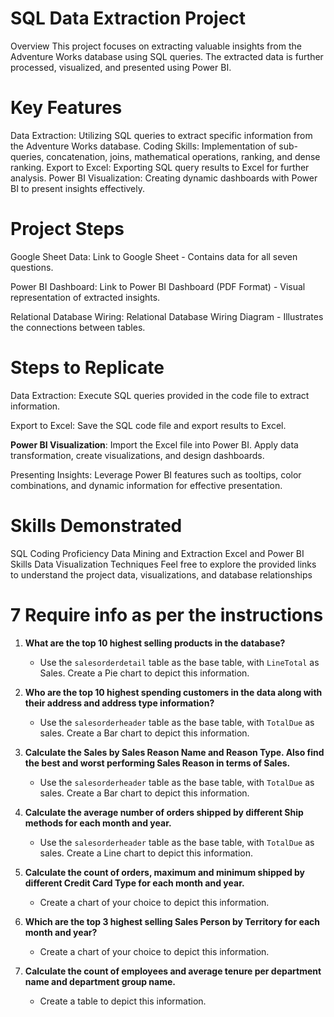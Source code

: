 # SQL Data Extraction Project
  Overview
 This project focuses on extracting valuable insights from the Adventure Works database using SQL queries. The extracted data is further processed, visualized, and presented using Power BI.

# Key Features
Data Extraction: Utilizing SQL queries to extract specific information from the Adventure Works database.
Coding Skills: Implementation of sub-queries, concatenation, joins, mathematical operations, ranking, and dense ranking.
Export to Excel: Exporting SQL query results to Excel for further analysis.
Power BI Visualization: Creating dynamic dashboards with Power BI to present insights effectively.

# Project Steps
Google Sheet Data:
Link to Google Sheet - Contains data for all seven questions.

Power BI Dashboard:
Link to Power BI Dashboard (PDF Format) - Visual representation of extracted insights.

Relational Database Wiring:
Relational Database Wiring Diagram - Illustrates the connections between tables.

# Steps to Replicate
Data Extraction:
Execute SQL queries provided in the code file to extract information.

Export to Excel:
Save the SQL code file and export results to Excel.

**Power BI Visualization**:
Import the Excel file into Power BI.
Apply data transformation, create visualizations, and design dashboards.

Presenting Insights:
Leverage Power BI features such as tooltips, color combinations, and dynamic information for effective presentation.

# Skills Demonstrated
SQL Coding Proficiency
Data Mining and Extraction
Excel and Power BI Skills
Data Visualization Techniques
Feel free to explore the provided links to understand the project data, visualizations, and database relationships



# 7 Require info as per the instructions  

1. **What are the top 10 highest selling products in the database?**
   - Use the `salesorderdetail` table as the base table, with `LineTotal` as Sales. Create a Pie chart to depict this information.

2. **Who are the top 10 highest spending customers in the data along with their address and address type information?**
   - Use the `salesorderheader` table as the base table, with `TotalDue` as sales. Create a Bar chart to depict this information.

3. **Calculate the Sales by Sales Reason Name and Reason Type. Also find the best and worst performing Sales Reason in terms of Sales.**
   - Use the `salesorderheader` table as the base table, with `TotalDue` as sales. Create a Bar chart to depict this information.

4. **Calculate the average number of orders shipped by different Ship methods for each month and year.**
   - Use the `salesorderheader` table as the base table, with `TotalDue` as sales. Create a Line chart to depict this information.

5. **Calculate the count of orders, maximum and minimum shipped by different Credit Card Type for each month and year.**
   - Create a chart of your choice to depict this information.

6. **Which are the top 3 highest selling Sales Person by Territory for each month and year?**
   - Create a chart of your choice to depict this information.

7. **Calculate the count of employees and average tenure per department name and department group name.**
   - Create a table to depict this information.



